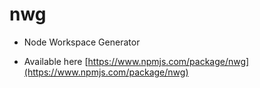 # nwg
- Node Workspace Generator

- Available here [https://www.npmjs.com/package/nwg](https://www.npmjs.com/package/nwg)
